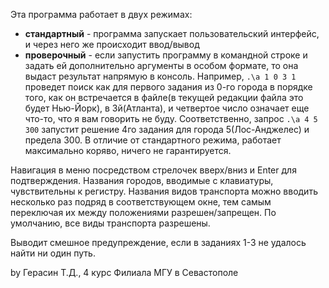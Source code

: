 Эта программа работает в двух режимах:
- **стандартный** - программа запускает пользовательский интерфейс, и через него же происходит ввод/вывод
- **проверочный** - если запустить программу в командной строке и задать ей дополнительно 
аргументы в особом формате, то она выдаст результат напрямую в консоль. Например, `.\a 1 0 3 1` проведет 
поиск как для первого задания из 0-го города в порядке того, как он встречается в файле(в текущей редакции файла это будет Нью-Йорк), 
в 3й(Атланта), и четвертое число означает еще что-то, что я вам говорить не буду. Соответственно, запрос 
`.\a 4 5 300` запустит решение 4го задания для города 5(Лос-Анджелес) и предела 300. В отличие от стандартного режима, 
работает максимально коряво, ничего не гарантируется.

Навигация в меню посредством стрелочек вверх/вниз и Enter для подтверждения.
Названия городов, вводимые с клавиатуры, чувствительны к регистру.
Названия видов транспорта можно вводить несколько раз подряд в соответствующем окне, тем самым переключая их между положениями разрешен/запрещен.
По умолчанию, все виды транспорта разрешены.

Выводит смешное предупреждение, если в заданиях 1-3 не удалось найти ни один путь.

by Герасин Т.Д., 4 курс Филиала МГУ в Севастополе
